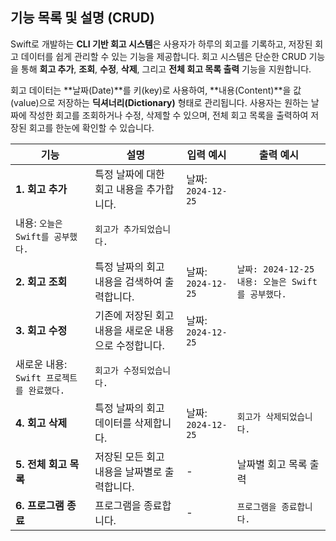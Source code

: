 ## **기능 목록 및 설명 (CRUD)**
Swift로 개발하는 **CLI 기반 회고 시스템**은 사용자가 하루의 회고를 기록하고, 저장된 회고 데이터를 쉽게 관리할 수 있는 기능을 제공합니다. 회고 시스템은 단순한 CRUD 기능을 통해 **회고 추가**, **조회**, **수정**, **삭제**, 그리고 **전체 회고 목록 출력** 기능을 지원합니다.

회고 데이터는 **날짜(Date)**를 키(key)로 사용하여, **내용(Content)**을 값(value)으로 저장하는 **딕셔너리(Dictionary)** 형태로 관리됩니다. 사용자는 원하는 날짜에 작성한 회고를 조회하거나 수정, 삭제할 수 있으며, 전체 회고 목록을 출력하여 저장된 회고를 한눈에 확인할 수 있습니다.


| 기능 | 설명 | 입력 예시 | 출력 예시 |
| --- | --- | --- | --- |
| **1. 회고 추가** | 특정 날짜에 대한 회고 내용을 추가합니다. | 날짜: `2024-12-25`
내용: `오늘은 Swift를 공부했다.` | `회고가 추가되었습니다.` |
| **2. 회고 조회** | 특정 날짜의 회고 내용을 검색하여 출력합니다. | 날짜: `2024-12-25` | `날짜: 2024-12-25` `내용: 오늘은 Swift를 공부했다.` |
| **3. 회고 수정** | 기존에 저장된 회고 내용을 새로운 내용으로 수정합니다. | 날짜: `2024-12-25`
새로운 내용: `Swift 프로젝트를 완료했다.` | `회고가 수정되었습니다.` |
| **4. 회고 삭제** | 특정 날짜의 회고 데이터를 삭제합니다. | 날짜: `2024-12-25` | `회고가 삭제되었습니다.` |
| **5. 전체 회고 목록** | 저장된 모든 회고 내용을 날짜별로 출력합니다. | - | 날짜별 회고 목록 출력 |
| **6. 프로그램 종료** | 프로그램을 종료합니다. | - | `프로그램을 종료합니다.` |
